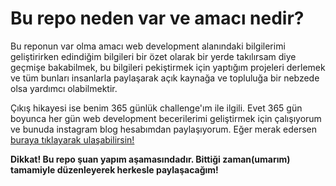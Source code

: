 # Bu repo neden var ve amacı nedir?

Bu reponun var olma amacı web development alanındaki bilgilerimi geliştirirken edindiğim bilgileri bir özet olarak bir yerde takılırsam diye geçmişe bakabilmek, bu bilgileri pekiştirmek için yaptığım projeleri derlemek ve tüm bunları insanlarla paylaşarak açık kaynağa ve topluluğa bir nebzede olsa yardımcı olabilmektir.

Çıkış hikayesi ise benim 365 günlük challenge'ım ile ilgili. Evet 365 gün boyunca her gün web development becerilerimi geliştirmek için çalışıyorum ve bunuda instagram blog hesabımdan paylaşıyorum. Eğer merak edersen [buraya tıklayarak ulaşabilirsin!](https://www.instagram.com/dev_anko/)

**Dikkat! Bu repo şuan yapım aşamasındadır. Bittiği zaman(umarım) tamamiyle düzenleyerek herkesle paylaşacağım!**
